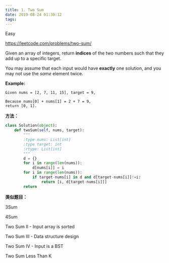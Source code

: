 ```yaml
---
title: 1. Two Sum
date: 2019-08-24 01:30:12
tags:
---
```


Easy

https://leetcode.com/problems/two-sum/

Given an array of integers, return **indices** of the two numbers such that they add up to a specific target.

You may assume that each input would have **exactly** one solution, and you may not use the *same* element twice.

**Example:**

```
Given nums = [2, 7, 11, 15], target = 9,

Because nums[0] + nums[1] = 2 + 7 = 9,
return [0, 1].
```

**方法：**

```python
class Solution(object):
    def twoSum(self, nums, target):
        """
        :type nums: List[int]
        :type target: int
        :rtype: List[int]
        """
        d = {}
        for i in range(len(nums)):
            d[nums[i]] = i
        for i in range(len(nums)):
            if target-nums[i] in d and d[target-nums[i]]!=i:
                return [i, d[target-nums[i]]]
        return 
```

**类似题目：**

3Sum

4Sum

Two Sum II - Input array is sorted

Two Sum III - Data structure design

Two Sum IV - Input is a BST

Two Sum Less Than K

